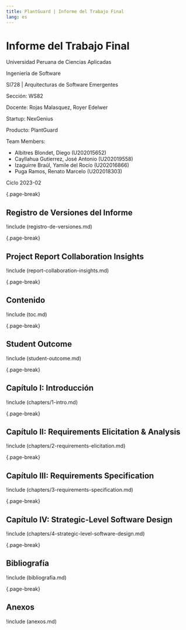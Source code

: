 ```yaml
---
title: PlantGuard | Informe del Trabajo Final
lang: es
---
```


# Informe del Trabajo Final

Universidad Peruana de Ciencias Aplicadas

Ingeniería de Software

SI728 | Arquitecturas de Software Emergentes

Sección: WS82

Docente: Rojas Malasquez, Royer Edelwer

Startup: NexGenius

Producto: PlantGuard

Team Members:

- Albitres Blondet, Diego (U202015652)
- Cayllahua Gutierrez, José Antonio (U202019558)
- Izaguirre Braúl, Yamile del Rocío (U202016866)
- Puga Ramos, Renato Marcelo (U202018303)

Ciclo 2023-02

{.page-break}

## Registro de Versiones del Informe

!include (registro-de-versiones.md)

{.page-break}

## Project Report Collaboration Insights

!include (report-collaboration-insights.md)

{.page-break}

## Contenido

!include (toc.md)

{.page-break}

## Student Outcome

!include (student-outcome.md)

{.page-break}

## Capítulo I: Introducción

!include (chapters/1-intro.md)

{.page-break}

## Capítulo II: Requirements Elicitation & Analysis

!include (chapters/2-requirements-elicitation.md)

{.page-break}

## Capítulo III: Requirements Specification

!include (chapters/3-requirements-specification.md)

{.page-break}

## Capítulo IV: Strategic-Level Software Design

!include (chapters/4-strategic-level-software-design.md)

{.page-break}

<!-- ## Capítulo V: Tactical-Level Software Design

!include (chapters/5-tactical-level-software-design.md)

{.page-break}

## Capítulo VI: Solution UX Design

!include (chapters/6-solution-ux-design.md)

{.page-break}

## Capítulo VII: Product Implementation, Validation & Deployment

!include (chapters/7-product-implementation.md)

{.page-break}

## Conclusiones

!include (conclusiones.md)

{.page-break} -->

## Bibliografía

!include (bibliografia.md)

{.page-break}

## Anexos

!include (anexos.md)
